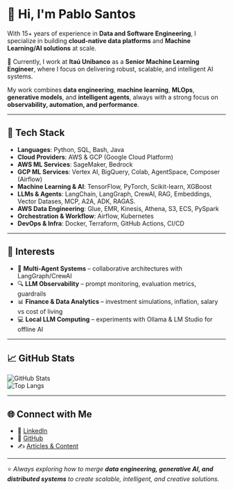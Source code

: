 # 👋 Hi, I'm Pablo Santos  

With 15+ years of experience in **Data and Software Engineering**, I specialize in building **cloud-native data platforms** and **Machine Learning/AI solutions** at scale. 

🚀 Currently, I work at **Itaú Unibanco** as a **Senior Machine Learning Engineer**, where I focus on delivering robust, scalable, and intelligent AI systems.  

My work combines **data engineering**, **machine learning**, **MLOps**, **generative models**, and **intelligent agents**, always with a strong focus on **observability, automation, and performance**.  

---

## 🔧 Tech Stack  

- **Languages**: Python, SQL, Bash, Java  
- **Cloud Providers**: AWS & GCP (Google Cloud Platform)  
- **AWS ML Services**: SageMaker, Bedrock  
- **GCP ML Services**: Vertex AI, BigQuery, Colab, AgentSpace, Composer (Airflow)  
- **Machine Learning & AI**: TensorFlow, PyTorch, Scikit-learn, XGBoost  
- **LLMs & Agents**: LangChain, LangGraph, CrewAI, RAG, Embeddings, Vector Datases, MCP, A2A, ADK, RAGAS. 
- **AWS Data Engineering**: Glue, EMR, Kinesis, Athena, S3, ECS, PySpark  
- **Orchestration & Workflow**: Airflow, Kubernetes  
- **DevOps & Infra**: Docker, Terraform, GitHub Actions, CI/CD  

---

## 📌 Interests  

- 🤖 **Multi-Agent Systems** – collaborative architectures with LangGraph/CrewAI  
- 🔍 **LLM Observability** – prompt monitoring, evaluation metrics, guardrails  
- 📊 **Finance & Data Analytics** – investment simulations, inflation, salary vs cost of living  
- 💻 **Local LLM Computing** – experiments with Ollama & LM Studio for offline AI  

---

## 📈 GitHub Stats  

![GitHub Stats](https://github-readme-stats.vercel.app/api?username=pablosls&show_icons=true&theme=tokyonight)  
![Top Langs](https://github-readme-stats.vercel.app/api/top-langs/?username=pablosls&layout=compact&theme=tokyonight)  

---

## 🌐 Connect with Me  

- 💼 [LinkedIn](https://www.linkedin.com/in/pablobrasil/)  
- 🐙 [GitHub](https://github.com/pablosls)  
- ✍️ [Articles & Content](#)  

---

⭐️ _Always exploring how to merge **data engineering, generative AI, and distributed systems** to create scalable, intelligent, and creative solutions._

